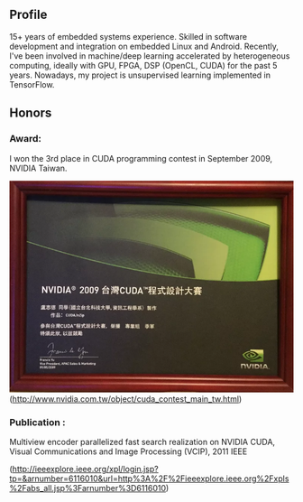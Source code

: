 ## Profile

15+ years of embedded systems experience. Skilled in software development and integration on embedded Linux and Android. Recently, I've been involved in machine/deep learning accelerated by heterogeneous computing, ideally with GPU, FPGA, DSP (OpenCL, CUDA) for the past 5 years. Nowadays, my project is unsupervised learning implemented in TensorFlow.

## Honors
### Award:
I won the 3rd place in CUDA programming contest in September 2009, NVIDIA Taiwan.

![Image of Contest](https://raw.githubusercontent.com/CT-LU/self.introduction/master/dd96c0_b5e1ff8854d44865b5737d24f141f0ad.webp)
(http://www.nvidia.com.tw/object/cuda_contest_main_tw.html)

### Publication :

Multiview encoder parallelized fast search realization on NVIDIA CUDA, 
Visual Communications and Image Processing (VCIP), 2011 IEEE

(http://ieeexplore.ieee.org/xpl/login.jsp?tp=&arnumber=6116010&url=http%3A%2F%2Fieeexplore.ieee.org%2Fxpls%2Fabs_all.jsp%3Farnumber%3D6116010)
